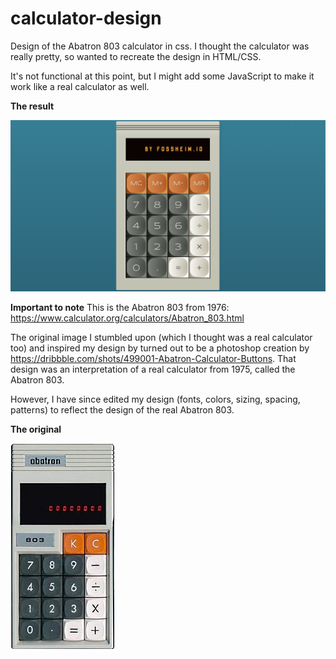 # calculator-design

Design of the Abatron 803 calculator in css. I thought the calculator was really pretty, so wanted to recreate the design in HTML/CSS.

It's not functional at this point, but I might add some JavaScript to make it work like a real calculator as well.

**The result**

![final result](assets/result.png)

**Important to note**
This is the Abatron 803 from 1976: https://www.calculator.org/calculators/Abatron_803.html

The original image I stumbled upon (which I thought was a real calculator too) and inspired my design by turned out to be a photoshop creation by https://dribbble.com/shots/499001-Abatron-Calculator-Buttons. That design was an interpretation of a real calculator from 1975, called the Abatron 803. 

However, I have since edited my design (fonts, colors, sizing, spacing, patterns) to reflect the design of the real Abatron 803.

**The original**

![original Abatron 803 calculator](assets/abatron.jpg)

